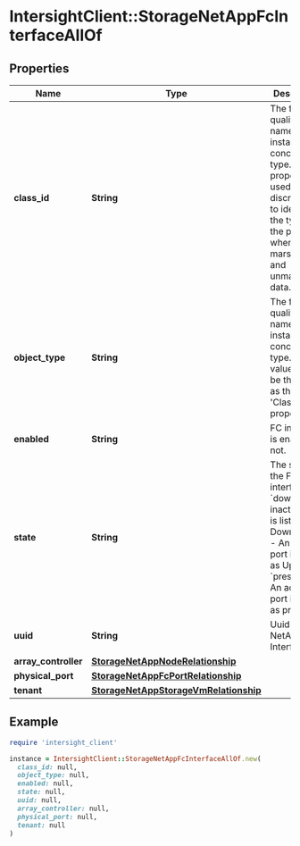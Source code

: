 # IntersightClient::StorageNetAppFcInterfaceAllOf

## Properties

| Name | Type | Description | Notes |
| ---- | ---- | ----------- | ----- |
| **class_id** | **String** | The fully-qualified name of the instantiated, concrete type. This property is used as a discriminator to identify the type of the payload when marshaling and unmarshaling data. | [default to &#39;storage.NetAppFcInterface&#39;] |
| **object_type** | **String** | The fully-qualified name of the instantiated, concrete type. The value should be the same as the &#39;ClassId&#39; property. | [default to &#39;storage.NetAppFcInterface&#39;] |
| **enabled** | **String** | FC interface is enabled or not. | [optional][readonly] |
| **state** | **String** | The state of the FC interface. * &#x60;down&#x60; - An inactive port is listed as Down. * &#x60;up&#x60; - An active port is listed as Up. * &#x60;present&#x60; - An active port is listed as present. | [optional][readonly][default to &#39;down&#39;] |
| **uuid** | **String** | Uuid of  NetApp FC Interface. | [optional][readonly] |
| **array_controller** | [**StorageNetAppNodeRelationship**](StorageNetAppNodeRelationship.md) |  | [optional] |
| **physical_port** | [**StorageNetAppFcPortRelationship**](StorageNetAppFcPortRelationship.md) |  | [optional] |
| **tenant** | [**StorageNetAppStorageVmRelationship**](StorageNetAppStorageVmRelationship.md) |  | [optional] |

## Example

```ruby
require 'intersight_client'

instance = IntersightClient::StorageNetAppFcInterfaceAllOf.new(
  class_id: null,
  object_type: null,
  enabled: null,
  state: null,
  uuid: null,
  array_controller: null,
  physical_port: null,
  tenant: null
)
```

